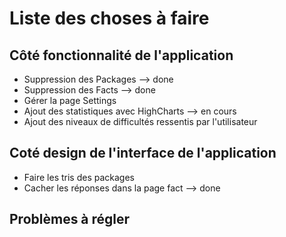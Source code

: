 # Liste des choses à faire

## Côté fonctionnalité de l'application

- Suppression des Packages --> done
- Suppression des Facts --> done
- Gérer la page Settings
- Ajout des statistiques avec HighCharts --> en cours
- Ajout des niveaux de difficultés ressentis par l'utilisateur 

## Coté design de l'interface de l'application

- Faire les tris des packages
- Cacher les réponses dans la page fact --> done

## Problèmes à régler




